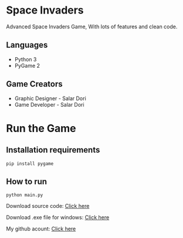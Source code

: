 # Space Invaders


Advanced Space Invaders Game, With lots of features and clean code.


## Languages

- Python 3
- PyGame 2



## Game Creators

- Graphic Designer - Salar Dori
- Game Developer - Salar Dori

# Run the Game

## Installation requirements
```
pip install pygame
```

## How to run

```
python main.py
```


Download source code: [Click here](https://github.com/developer-py/Space-Invaders/archive/refs/heads/master.zip)

Download .exe file for windows: [Click here](https://google.com/)

My github acount: [Click here](https://github.com/developer-py/)
